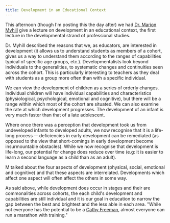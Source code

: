 ```yaml
---
title: Development in an Educational Context
---
```

This afternoon (though I'm posting this the day after) we had <a href="http://fcms.its.utas.edu.au/educ/educ/pagedetails.asp?lpersonId=1652">Dr. Marion Myhill</a> give a lecture on development in an educational context, the first lecture in the developmental strand of professional studies.

Dr. Myhill described the reasons that we, as educators, are interested in development (it allows us to understand students as members of a cohort, gives us a way to understand them according to the ranges of capabilities typical of specific age groups, etc.). Developmentalists look beyond individuals to the generalities, to systematic changes and continuities seen across the cohort. This is particularly interesting to teachers as they deal with students as a group more often than with a specific individual.

We can view the development of children as a series of orderly changes. Individual children  will have individual capabilities and characteristics (physiological, psychological, emotional and cognitive), but there will be a range within which most of the cohort are situated. We can also examine the rate at which development progresses. The development of an infant is very much faster than that of a late adolescent.

Where once there was a perception that development took us from undeveloped infants to developed adults, we now recognise that it is a life-long process -- deficiencies in early development can be remediated (as opposed to the view that short-comings in early development become insurmountable obstacles). While we now recognise that development is life-long, our potential for change does reduce over time (e.g: it is easier to learn a second language as a child than as an adult).

M talked about the four aspects of development (physical, social, emotional and cognitive) and that these aspects are interrelated. Developments which affect one aspect will often affect the others in some way.

As said above, while development does occur in stages and their are commonalities across cohorts, the each child's development and capabilities are still individual and it is our goal in education to narrow the gap between the best and brightest and the less able in each area. "While not everyone has the potential to be a <a href="http://www.cathyfreeman.com.au">Cathy Freeman</a>, almost everyone can run a marathon with training."
